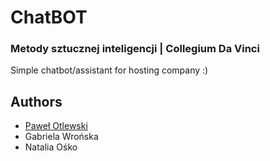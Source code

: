 # ChatBOT
### Metody sztucznej inteligencji | Collegium Da Vinci

Simple chatbot/assistant for hosting company :)

## Authors

* [Paweł Otlewski](https://otlet.pl)
* Gabriela Wrońska
* Natalia Ośko

